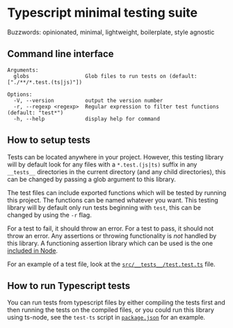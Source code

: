 # Typescript minimal testing suite

Buzzwords: opinionated, minimal, lightweight, boilerplate, style agnostic

## Command line interface

```
Arguments:
  globs                  Glob files to run tests on (default: ["./**/*.test.(ts|js)"])

Options:
  -V, --version          output the version number
  -r, --regexp <regexp>  Regular expression to filter test functions (default: "test*")
  -h, --help             display help for command
```

## How to setup tests

Tests can be located anywhere in your project. However, this testing library will by default look for any files with a `*.test.(js|ts)` suffix in any `__tests__` directories in the current directory (and any child directories), this can be changed by passing a glob argument to this library.

The test files can include exported functions which will be tested by running this project. The functions can be named whatever you want. This testing library will by default only run tests beginning with `test`, this can be changed by using the `-r` flag.

For a test to fail, it should throw an error. For a test to pass, it should not throw an error. Any assertions or throwing functionality is _not_ handled by this library. A functioning assertion library which can be used is the one [included in Node](https://nodejs.org/api/assert.html).

For an example of a test file, look at the [`src/__tests__/test.test.ts`](src/__tests__/test.test.ts) file.

## How to run Typescript tests

You can run tests from typescript files by either compiling the tests first and then running the tests on the compiled files, or you could run this library using ts-node, see the `test-ts` script in [`package.json`](package.json) for an example.
